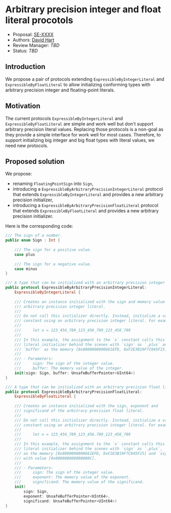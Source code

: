 # Arbitrary precision integer and float literal procotols

* Proposal: [SE-XXXX](XXXX-arbitrary-precision-integer-float-literal-protocols.md)
* Authors: [David Hart](https://github.com/hartbit)
* Review Manager: *TBD*
* Status: *TBD*

## Introduction

We propose a pair of protocols extending `ExpressibleByIntegerLiteral` and `ExpressibleByFloatLiteral` to allow initializing conforming types with arbitrary precision integer and floating-point literals.

## Motivation

The current protocols `ExpressibleByIntegerLiteral` and `ExpressibleByFloatLiteral` are simple and work well but don't support arbitrary precision literal values. Replacing those protocols is a non-goal as they provide a simple interface for work well for most cases. Therefore, to support initializing big integer and big float types with literal values, we need new protocols.

## Proposed solution

We propose:

* renaming `FloatingPointSign` into `Sign`,
* introducing a `ExpressibleByArbitraryPrecisionIntegerLiteral` protocol that extends `ExpressibleByIntegerLiteral` and provides a new arbitrary precision initializer,
* introducing a `ExpressibleByArbitraryPrecisionFloatLiteral` protocol that extends `ExpressibleByFloatLiteral` and provides a new arbitrary precision initializer.

Here is the corresponding code:

```swift
/// The sign of a number.
public enum Sign : Int {
    
    /// The sign for a positive value.
    case plus
    
    /// The sign for a negative value.
    case minus
}

/// A type that can be initialized with an arbitrary precision integer literal.
public protocol ExpressibleByArbitraryPrecisionIntegerLiteral:
    ExpressibleByIntegerLiteral {
    
    /// Creates an instance initialized with the sign and memory value of the
    /// arbitrary precision integer literal.
    ///
    /// Do not call this initializer directly. Instead, initialize a variable or
    /// constant using an arbitrary precision integer literal. For example:
    ///
    ///     let x = 123_456_789_123_456_789_123_456_789
    ///
    /// In this example, the assignment to the `x` constant calls this integer
    /// literal initializer behind the scenes with `sign` as `.plus` and
    /// `buffer` as the memory [0x0000000000661EFD, 0xF2E3B19F7C045F15].
    ///
    /// - Parameters:
    ///     sign: The sign of the integer value.
    ///     buffer: The memory value of the integer.
    init(sign: Sign, buffer: UnsafeBufferPointer<UInt64>)
}

/// A type that can be initialized with an arbitrary precision float literal.
public protocol ExpressibleByArbitraryPrecisionFloatLiteral:
    ExpressibleByFloatLiteral {
    
    /// Creates an instance initialized with the sign, exponent and
    /// significand of the arbitrary precision float literal.
    ///
    /// Do not call this initializer directly. Instead, initialize a variable or
    /// constant using an arbitrary precision integer literal. For example:
    ///
    ///     let x = 123_456_789_123_456.789_123_456_789
    ///
    /// In this example, the assignment to the `x` constant calls this float
    /// literal initializer behind the scenes with `sign` as `.plus`, `exponent`
    /// as the memory [0x0000000000661EFD, 0xF2E3B19F7C045F15] and `significand`
    /// with value [0x000000000000000C].
    ///
    /// - Parameters:
    ///     sign: The sign of the integer value.
    ///     exponent: The memory value of the exponent.
    ///     significand: The memory value of the significand.
    init(
        sign: Sign,
        exponent: UnsafeBufferPointer<UInt64>,
        significand: UnsafeBufferPointer<UInt64>)
}
```